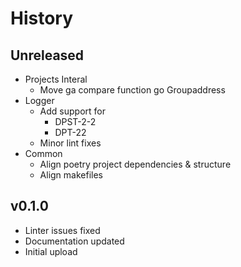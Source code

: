 #  History

## Unreleased
* Projects Interal
  * Move ga compare function go Groupaddress
* Logger
  * Add support for
    * DPST-2-2
    * DPT-22
  * Minor lint fixes
* Common
  * Align poetry project dependencies & structure
  * Align makefiles

## v0.1.0
* Linter issues fixed
* Documentation updated
* Initial upload
